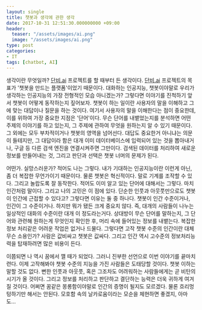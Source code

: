 ```yaml
---
layout: single
title: 챗봇과 생각에 관한 생각
date: 2017-10-31 12:51:30.000000000 +09:00
header:
  teaser: "/assets/images/ai.png"
  image: "/assets/images/ai.png"
type: post
categories:
- IT
tags: [chatbot, AI]
---
```


생각이란 무엇일까? [단비.ai] 프로젝트를 할 때부터 든 생각이다. [단비.ai] 프로젝트의 목표가 '챗봇을 만드는 플랫폼'이었기 때문이다. 대화하는 인공지능, 챗봇이야말로 우리가 생각하는 인공지능의 가장 전형적인 모습 아니겠는가? 그렇다면 이야기를 진척하기 앞서 챗봇이 어떻게 동작하는지 짚어보자. 챗봇이 하는 일이란 사용자의 말을 이해하고 그에 맞는 대답이나 질문을 하는 것이다. 여기서 사용자의 말을 이해한다는 점이 중요한데, 이를 위하여 가장 중요한 지점은 '단어'이다. 무슨 단어를 내뱉었는지를 분석하면 어떤 주제의 이야기를 하고 있는지, 그 주제에 관하여 무엇을 원하는지 알 수 있기 때문이다. 그 외에는 모두 부차적이거나 챗봇의 영역을 넘어선다. 대답도 중요한거 아니냐는 의문이 들테지만, 그 대답이라 함은 대개 이미 데이터베이스에 입력되어 있는 것을 뽑아내거나, 구글 등 다른 검색 엔진을 연결시켜주면 그만이다. 검색된 데이터를 처리하여 새로운 정보를 만들어내는 것, 그리고 판단과 선택은 챗봇 너머의 문제가 된다.

어떤가. 실망스러운가? 적어도 나는 그렇다. 내가 기대하는 인공지능이란 이런게 아닌, 좀 더 복잡한 무언가이기 때문이다. 물론 챗봇은 혁신적이다. 말로 기계를 조작할 수 있다. 그리고 놀랍도록 잘 동작한다. 적어도 이미 알고 있는 단어에 대해서는 그렇다. 마치 인간처럼 말이다. 그리고 나의 고민은 이 점에 있다. 단순한 인풋과 아웃풋만으로도 챗봇이 인간에 근접할 수 있다고? 그렇다면 이유는 둘 중 하나다. 챗봇이 인간 수준이거나, 인간이 그 수준이거나. 하지만 뭐가 됐든 크게 중요치 않다. 즉, 대개의 사람들이 나누는 일상적인 대화의 수준이란 대개 이 정도라는거다. 상대방이 무슨 단어를 말하는지, 그 단어와 관련해 원하는게 무엇인지 확인한 후, 머리 속에 들어있는 정보를 내뱉는다. 복잡한 정보 처리같은 어려운 작업은 없거나 드물다. 그렇다면 고작 챗봇 수준의 인간이란 대체 무슨 소용인가? 사람은 값비싸고 챗봇은 값싸다. 그리고 인간 역시 고수준의 정보처리능력을 탑재하려면 많은 비용이 든다.

이쯤되면 나 역시 꿈에서 깰 때가 되었다. 그러니 진부한 선언으로 이번 이야기를 끝마치련다. 이제 고작해봐야 챗봇 수준의 지능을 가진 사람들은 도태당할 것이다. 챗봇 이하는 말할 것도 없다. 뻔한 인풋과 아웃풋, 혹은 그조차도 어려워하는 사람들에게는 곧 비탄의 시기가 올 것이다. 그리고 정보를 처리하고 판단하고 결단하는 능력은 더욱 귀하게 여겨질 것이다. 어쩌면 꿈같은 몽롱함이야말로 인간의 증명이 될지도 모르겠다. 물론 흐리멍텅하기만 해서는 안된다. 모호함 속의 날카로움이라는 모순을 체현하면 좋겠지, 아마도...

[단비.ai]: <https://danbee.ai>